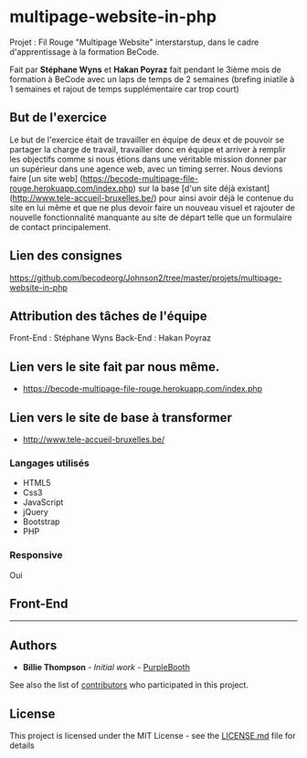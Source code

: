 # multipage-website-in-php

Projet : Fil Rouge "Multipage Website" interstarstup, dans le cadre d'apprentissage à la formation BeCode.

Fait par __Stéphane Wyns__ et __Hakan Poyraz__ fait pendant le 3ième mois de formation à BeCode avec un laps de temps de 2 semaines (brefing iniatile à 1 semaines et rajout de temps supplémentaire car trop court)


## But de l'exercice

Le but de l'exercice était de travailler en équipe de deux et de pouvoir se partager la charge de travail, travailler donc en équipe et arriver à remplir les objectifs comme si nous étions dans une véritable mission donner par un supérieur dans une agence web, avec un timing serrer. Nous devions faire [un site web] (https://becode-multipage-file-rouge.herokuapp.com/index.php) sur la base [d'un site déjà existant] (http://www.tele-accueil-bruxelles.be/) pour ainsi avoir déjà le contenue du site en lui même et que ne plus devoir faire un nouveau visuel et rajouter de nouvelle fonctionnalité manquante au site de départ telle que un formulaire de contact principalement.


## Lien des consignes

https://github.com/becodeorg/Johnson2/tree/master/projets/multipage-website-in-php


## Attribution des tâches de l'équipe

Front-End : Stéphane Wyns
Back-End : Hakan Poyraz


## Lien vers le site fait par nous même.

* https://becode-multipage-file-rouge.herokuapp.com/index.php


## Lien vers le site de base à transformer

* http://www.tele-accueil-bruxelles.be/


### Langages utilisés

* HTML5
* Css3
* JavaScript
* jQuery
* Bootstrap
* PHP


### Responsive

Oui

## Front-End





----------------------------------

## Authors

* **Billie Thompson** - *Initial work* - [PurpleBooth](https://github.com/PurpleBooth)

See also the list of [contributors](https://github.com/your/project/contributors) who participated in this project.

## License

This project is licensed under the MIT License - see the [LICENSE.md](LICENSE.md) file for details
